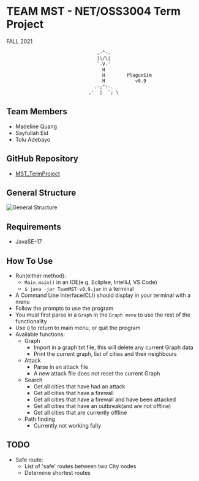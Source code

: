 # TEAM MST - NET/OSS3004 Term Project

FALL 2021

```txt
                                 ,-^-.
                                 |\/\|
                                 `-V-'
                                   H
                                   H        PlagueSim
                                   H           v0.9
                                .-;":-.
                              ,'  |  `; \
```

## Team Members

- Madeline Quang
- Sayfullah Eid
- Tolu Adebayo

## GitHub Repository
- [MST_TermProject](https://github.com/FusionStreak/MST_TermProject)
## General Structure

![General Structure](http://www.plantuml.com/plantuml/proxy?cache=no&src=https://raw.github.com/fusionstreak/MST_TermProject/master/structure.puml)

## Requirements

- JavaSE-17

## How To Use

- Run(either method):
  - `Main.main()` in an IDE(e.g. Ecliplse, IntelliJ, VS Code)
  - `$ java -jar TeamMST-v0.9.jar` in a terminal
- A Command Line Interface(CLI) should display in your terminal with a menu
- Follow the prompts to use the program
- You must first parse in a `Graph` in the `Graph menu` to use the rest of the functionality
- Use `Q` to return to main menu, or quit the program
- Available functions:
  - Graph
    - Import in a graph txt file, this will delete any current Graph data
    - Print the current graph, list of cities and their neighbours
  - Attack
    - Parse in an attack file
    - A new attack file does not reset the current Graph
  - Search
    - Get all cities that have had an attack
    - Get all cities that have a firewall
    - Get all cities that have a firewall and have been attacked
    - Get all cities that have an outbreak(and are not offline)
    - Get all cities that are currently offline
  - Path finding
    - Currently not working fully

## TODO

- Safe route:
  - List of 'safe' routes between two City nodes
  - Determine shortest routes
